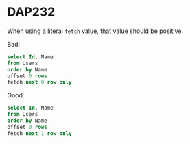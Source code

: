 ﻿# DAP232

When using a literal `fetch` value, that value should be positive.

Bad:

``` sql
select Id, Name
from Users
order by Name
offset 0 rows
fetch next 0 row only
```

Good:

``` sql
select Id, Name
from Users
order by Name
offset 0 rows
fetch next 1 row only
```

